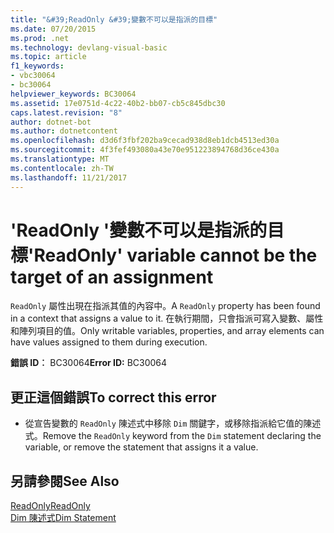 ```yaml
---
title: "&#39;ReadOnly &#39;變數不可以是指派的目標"
ms.date: 07/20/2015
ms.prod: .net
ms.technology: devlang-visual-basic
ms.topic: article
f1_keywords:
- vbc30064
- bc30064
helpviewer_keywords: BC30064
ms.assetid: 17e0751d-4c22-40b2-bb07-cb5c845dbc30
caps.latest.revision: "8"
author: dotnet-bot
ms.author: dotnetcontent
ms.openlocfilehash: d3d6f3fbf202ba9cecad938d8eb1dcb4513ed30a
ms.sourcegitcommit: 4f3fef493080a43e70e951223894768d36ce430a
ms.translationtype: MT
ms.contentlocale: zh-TW
ms.lasthandoff: 11/21/2017
---
```

# <a name="39readonly39-variable-cannot-be-the-target-of-an-assignment"></a><span data-ttu-id="3f126-102">&#39;ReadOnly &#39;變數不可以是指派的目標</span><span class="sxs-lookup"><span data-stu-id="3f126-102">&#39;ReadOnly&#39; variable cannot be the target of an assignment</span></span>
<span data-ttu-id="3f126-103">`ReadOnly` 屬性出現在指派其值的內容中。</span><span class="sxs-lookup"><span data-stu-id="3f126-103">A `ReadOnly` property has been found in a context that assigns a value to it.</span></span> <span data-ttu-id="3f126-104">在執行期間，只會指派可寫入變數、屬性和陣列項目的值。</span><span class="sxs-lookup"><span data-stu-id="3f126-104">Only writable variables, properties, and array elements can have values assigned to them during execution.</span></span>  
  
 <span data-ttu-id="3f126-105">**錯誤 ID︰** BC30064</span><span class="sxs-lookup"><span data-stu-id="3f126-105">**Error ID:** BC30064</span></span>  
  
## <a name="to-correct-this-error"></a><span data-ttu-id="3f126-106">更正這個錯誤</span><span class="sxs-lookup"><span data-stu-id="3f126-106">To correct this error</span></span>  
  
-   <span data-ttu-id="3f126-107">從宣告變數的 `ReadOnly` 陳述式中移除 `Dim` 關鍵字，或移除指派給它值的陳述式。</span><span class="sxs-lookup"><span data-stu-id="3f126-107">Remove the `ReadOnly` keyword from the `Dim` statement declaring the variable, or remove the statement that assigns it a value.</span></span>  
  
## <a name="see-also"></a><span data-ttu-id="3f126-108">另請參閱</span><span class="sxs-lookup"><span data-stu-id="3f126-108">See Also</span></span>  
 [<span data-ttu-id="3f126-109">ReadOnly</span><span class="sxs-lookup"><span data-stu-id="3f126-109">ReadOnly</span></span>](../../visual-basic/language-reference/modifiers/readonly.md)  
 [<span data-ttu-id="3f126-110">Dim 陳述式</span><span class="sxs-lookup"><span data-stu-id="3f126-110">Dim Statement</span></span>](../../visual-basic/language-reference/statements/dim-statement.md)
